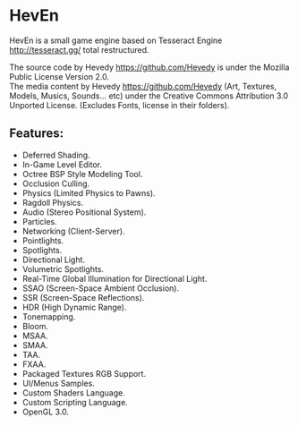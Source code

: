 # HevEn
HevEn is a small game engine based on Tesseract Engine http://tesseract.gg/ total restructured.  

The source code by Hevedy <https://github.com/Hevedy> is under the Mozilla Public License Version 2.0.  
The media content by Hevedy <https://github.com/Hevedy> (Art, Textures, Models, Musics, Sounds... etc) under the Creative Commons Attribution 3.0 Unported License. (Excludes Fonts, license in their folders).


## Features: 

* Deferred Shading. 
* In-Game Level Editor. 
* Octree BSP Style Modeling Tool. 
* Occlusion Culling. 
* Physics (Limited Physics to Pawns). 
* Ragdoll Physics. 
* Audio (Stereo Positional System). 
* Particles. 
* Networking (Client-Server). 
* Pointlights. 
* Spotlights. 
* Directional Light. 
* Volumetric Spotlights. 
* Real-Time Global Illumination for Directional Light. 
* SSAO (Screen-Space Ambient Occlusion). 
* SSR (Screen-Space Reflections). 
* HDR (High Dynamic Range). 
* Tonemapping. 
* Bloom. 
* MSAA. 
* SMAA. 
* TAA. 
* FXAA. 
* Packaged Textures RGB Support. 
* UI/Menus Samples. 
* Custom Shaders Language. 
* Custom Scripting Language. 
* OpenGL 3.0. 
